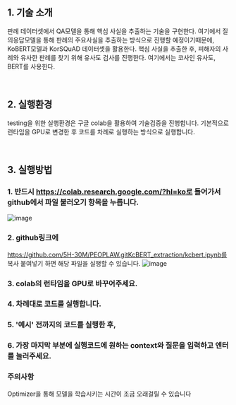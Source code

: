## 1. 기술 소개
판례 데이터셋에서 QA모델을 통해 핵심 사실을 추출하는 기술을 구현한다. 여기에서 질의응답모델을 통해 판례의 주요사실을 추출하는 방식으로 진행할 예정이기때문에, KoBERT모델과 KorSQuAD 데이터셋을 활용한다. 핵심 사실을 추출한 후, 피해자의 사례와 유사한 판례를 찾기 위해 유사도 검사를 진행한다. 여기에서는 코사인 유사도, BERT를 사용한다.

<br>

## 2. 실행환경
testing을 위한 실행환경은 구글 colab을 활용하여 기술검증을 진행합니다. 기본적으로 런타임을 GPU로 변경한 후 코드를 차례로 실행하는 방식으로 실행합니다. 

<br>

## 3. 실행방법

### 1. 반드시 https://colab.research.google.com/?hl=ko로 들어가서 github에서 파일 불러오기 항목을 누릅니다. 
![image](https://user-images.githubusercontent.com/66730012/206725986-9cb041a3-5bdc-425c-aabc-ec547ebad6fb.png)

### 2. github링크에 
https://github.com/5H-30M/PEOPLAW.gitKcBERT_extraction/kcbert.ipynb를 복사 붙여넣기 하면 해당 파일을 실행할 수 있습니다. 
![image](https://user-images.githubusercontent.com/66730012/206726407-d19280f9-0d83-4a9b-88e1-4215e771474b.png)


### 3. colab의 런타임을 GPU로 바꾸어주세요.
### 4. 차례대로 코드를 실행합니다.
### 5. '예시' 전까지의 코드를 실행한 후,
### 6. 가장 마지막 부분에 실행코드에 원하는 context와 질문을 입력하고 엔터를 눌러주세요.
### 주의사항
Optimizer을 통해 모델을 학습시키는 시간이 조금 오래걸릴 수 있습니다
